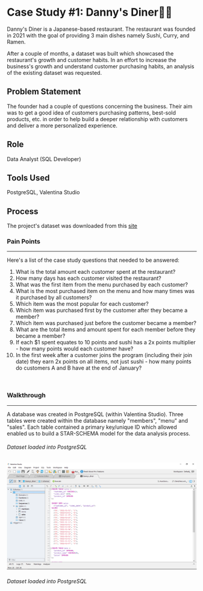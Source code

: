 # Case Study #1: Danny's Diner🍝🍜
Danny's Diner is a Japanese-based restaurant. The restaurant was founded in 2021 with the goal of providing 3 main dishes namely  Sushi, Curry, and Ramen.

After a couple of months, a dataset was built which showcased the restaurant's growth and customer habits. In an effort to increase the business's growth and understand customer purchasing habits, an analysis of the existing dataset was requested.

## Problem Statement
The founder had a couple of questions concerning the business. Their aim was to get a good idea of customers purchasing patterns, best-sold products, etc. in order to help build a deeper relationship with customers and deliver a more personalized experience.

## Role
Data Analyst (SQL Developer)

## Tools Used
PostgreSQL, Valentina Studio

## Process
The project's dataset was downloaded from this [site](https://www.db-fiddle.com/f/2rM8RAnq7h5LLDTzZiRWcd/138)

### Pain Points
---
Here's a list of the case study questions that needed to be answered:
1. What is the total amount each customer spent at the restaurant?
2. How many days has each customer visited the restaurant?
3. What was the first item from the menu purchased by each customer?
4. What is the most purchased item on the menu and how many times was it purchased by all customers?
5. Which item was the most popular for each customer?
6. Which item was purchased first by the customer after they became a member?
7. Which item was purchased just before the customer became a member?
8. What are the total items and amount spent for each member before they became a member?
9. If each $1 spent equates to 10 points and sushi has a 2x points multiplier - how many points would each customer have?
10. In the first week after a customer joins the program (including their join date) they earn 2x points on all items, not just sushi - how many points do customers A and B have at the end of January?

<br>

### Walkthrough
---
A database was created in PostgreSQL (within Valentina Studio). Three tables were created within the database namely "members", "menu" and "sales". Each table contained a primary key/unique ID which allowed enabled us to build a STAR-SCHEMA model for the data analysis process.

###### _Dataset loaded into PostgreSQL_
![](assets/loading-dataset.png)

###### _Dataset loaded into PostgreSQL_
